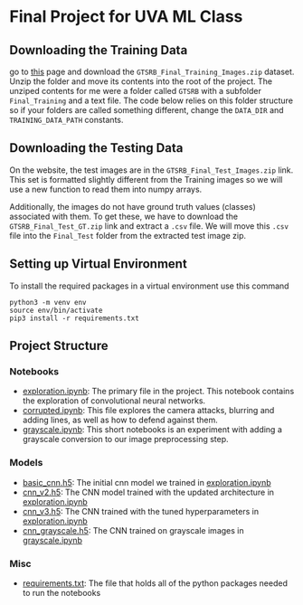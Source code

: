 # Final Project for UVA ML Class


## Downloading the Training Data
go to [this](https://sid.erda.dk/public/archives/daaeac0d7ce1152aea9b61d9f1e19370/published-archive.html)
page and download the `GTSRB_Final_Training_Images.zip` dataset. Unzip the folder and move its contents into the root of the project. The unziped contents for me were a folder called `GTSRB` with a subfolder `Final_Training` and a text file.
The code below relies on this folder structure so if your folders are called something different, change the `DATA_DIR` and `TRAINING_DATA_PATH` constants.

## Downloading the Testing Data
On the website, the test images are in the `GTSRB_Final_Test_Images.zip` link. This set is formatted 
slightly different from the Training images so we will use a new function to read them into numpy arrays.

Additionally, the images do not have ground truth values (classes) associated with them. To get these, we have to
download the `GTSRB_Final_Test_GT.zip` link and extract a `.csv` file. We will move this `.csv` file into the `Final_Test`
folder from the extracted test image zip. 

## Setting up Virtual Environment
To install the required packages in a virtual environment use this command
``` shell
python3 -m venv env
source env/bin/activate
pip3 install -r requirements.txt
```


## Project Structure
### Notebooks
* [exploration.ipynb](./exploration.ipynb): The primary file in the project. This notebook contains the exploration
of convolutional neural networks.
* [corrupted.ipynb](./corrupted.ipynb): This file explores the camera attacks, blurring and adding lines, as well as
how to defend against them.
* [grayscale.ipynb](./grayscale.ipynb): This short notebooks is an experiment with adding a grayscale conversion to
our image preprocessing step.

### Models
* [basic_cnn.h5](./basic_cnn.h5): The initial cnn model we trained in [exploration.ipynb](./exploration.ipynb)
* [cnn_v2.h5](./cnn_v2.h5): The CNN model trained with the updated architecture in [exploration.ipynb](./exploration.ipynb)
* [cnn_v3.h5](./cnn_v3.h5): The CNN trained with the tuned hyperparameters in [exploration.ipynb](./exploration.ipynb)
* [cnn_grayscale.h5](./cnn_grayscale.h5): The CNN trained on grayscale images in [grayscale.ipynb](./grayscale.ipynb)

### Misc
* [requirements.txt](./requirements.txt): The file that holds all of the python packages needed to run the notebooks
